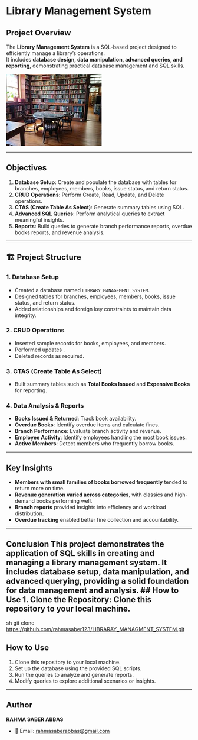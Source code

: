 #  Library Management System  

##  Project Overview  
The **Library Management System** is a SQL-based project designed to efficiently manage a library’s operations.  
It includes **database design, data manipulation, advanced queries, and reporting**, demonstrating practical database management and SQL skills.  

![Library_project](https://github.com/rahmasaber123/LIBRARAY_MANAGMENT_SYSTEM/blob/1263ebd02c0ded366cff71be9a1bb7402593d284/library.jpeg)

---

##  Objectives  

1. **Database Setup**: Create and populate the database with tables for branches, employees, members, books, issue status, and return status.  
2. **CRUD Operations**: Perform Create, Read, Update, and Delete operations.  
3. **CTAS (Create Table As Select)**: Generate summary tables using SQL.  
4. **Advanced SQL Queries**: Perform analytical queries to extract meaningful insights.  
5. **Reports**: Build queries to generate branch performance reports, overdue books reports, and revenue analysis.  

---

## 🏗 Project Structure  

### 1. Database Setup  
- Created a database named `LIBRARY_MANAGEMENT_SYSTEM`.  
- Designed tables for branches, employees, members, books, issue status, and return status.  
- Added relationships and foreign key constraints to maintain data integrity.  

### 2. CRUD Operations  
- Inserted sample records for books, employees, and members.  
- Performed updates .  
- Deleted records as required.  

### 3. CTAS (Create Table As Select)  
- Built summary tables such as **Total Books Issued** and **Expensive Books** for reporting.  

### 4. Data Analysis & Reports  
- **Books Issued & Returned**: Track book availability.  
- **Overdue Books**: Identify overdue items and calculate fines.  
- **Branch Performance**: Evaluate branch activity and revenue.  
- **Employee Activity**: Identify employees handling the most book issues.  
- **Active Members**: Detect members who frequently borrow books.  

---

##  Key Insights  

- **Members with small families of books borrowed frequently** tended to return more on time.  
- **Revenue generation varied across categories**, with classics and high-demand books performing well.  
- **Branch reports** provided insights into efficiency and workload distribution.  
- **Overdue tracking** enabled better fine collection and accountability.  

---

## Conclusion This project demonstrates the application of SQL skills in creating and managing a library management system. It includes database setup, data manipulation, and advanced querying, providing a solid foundation for data management and analysis. ## How to Use 1. **Clone the Repository**: Clone this repository to your local machine.
sh
   git clone https://github.com/rahmasaber123/LIBRARAY_MANAGMENT_SYSTEM.git

##  How to Use  
1. Clone this repository to your local machine.  
2. Set up the database using the provided SQL scripts.  
3. Run the queries to analyze and generate reports.  
4. Modify queries to explore additional scenarios or insights.  

---

##  Author  
**RAHMA SABER ABBAS**  
- 📧 Email: rahmasaberabbas@gmail.com  




